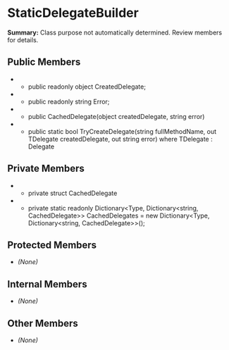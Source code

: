 # StaticDelegateBuilder

**Summary:** Class purpose not automatically determined. Review members for details.

## Public Members
- - public readonly object CreatedDelegate;
- - public readonly string Error;
- - public CachedDelegate(object createdDelegate, string error)
- - public static bool TryCreateDelegate<TDelegate>(string fullMethodName, out TDelegate createdDelegate, out string error) where TDelegate : Delegate

## Private Members
- - private struct CachedDelegate
- - private static readonly Dictionary<Type, Dictionary<string, CachedDelegate>> CachedDelegates = new Dictionary<Type, Dictionary<string, CachedDelegate>>();

## Protected Members
- *(None)*

## Internal Members
- *(None)*

## Other Members
- *(None)*
